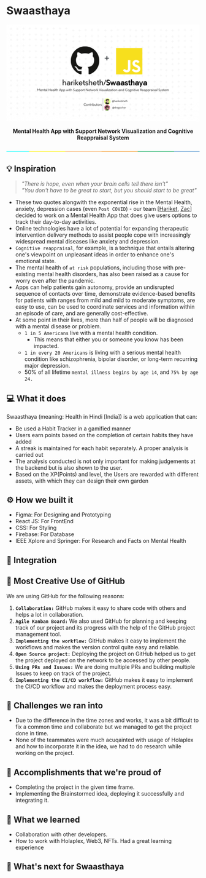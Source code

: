 # Swaasthaya
![Swaasthaya](assets/cover.jpg)

<div align="center">
	<strong>Mental Health App with Support Network Visualization and Cognitive Reappraisal System </strong>
</div>

![separate](assets/separate.jpeg)

## 💡 Inspiration
> _"There is hope, even when your brain cells tell there isn't"_ <br>
> _"You don't have to be great to start, but you should start to be great"_

- These two quotes alongwith the exponential rise in the Mental Health, anxiety, depression cases (even `Post COVID`) - our team [[Hariket](https://github.com/hariketsheth), [Zac](https://github.com/dragochar)] decided to work on a Mental Health App that does give users options to track their day-to-day activities. 
- Online technologies have a lot of potential for expanding therapeutic intervention delivery methods to assist people cope with increasingly widespread mental diseases like anxiety and depression. 
- `Cognitive reappraisal`, for example, is a technique that entails altering one's viewpoint on unpleasant ideas in order to enhance one's emotional state.
- The mental health of `at risk` populations, including those with pre-existing mental health disorders, has also been raised as a cause for worry even after the pandemic. 
- Apps can help patients gain autonomy, provide an undisrupted sequence of contacts over time, demonstrate evidence-based benefits for patients with ranges from mild and mild to moderate symptoms, are easy to use, can be used to coordinate services and information within an episode of care, and are generally cost-effective.
- At some point in their lives, more than half of people will be diagnosed with a mental disease or problem.
	- `1 in 5 Americans` live with a mental health condition.
		- This means that either you or someone you know has been impacted.
	- `1 in every 20 Americans` is living with a serious mental health condition like schizophrenia, bipolar disorder, or long-term recurring major depression.
	- 50% of all lifetime `mental illness begins by age 14`, and `75% by age 24.`


## 💻 What it does
Swaasthaya (meaning: Health in Hindi [India]) is a web application that can:
- Be used a Habit Tracker in a gamified manner
- Users earn points based on the completion of certain habits they have added
- A streak is maintained for each habit separately. A proper analysis is carried out
- The analysis conducted is not only important for making judgements at the backend but is also shown to the user. 
- Based on the XP(Points) and level, the Users are rewarded with different assets, with which they can design their own garden

## ⚙️ How we built it
- Figma: For Designing and Prototyping
- React JS: For FrontEnd
- CSS: For Styling
- Firebase: For Database 
- IEEE Xplore and Springer: For Research and Facts on Mental Health

## 🌳 Integration 


## 🤝 Most Creative Use of GitHub
We are using GitHub for the following reasons:

1. **`Collaboration:`** GitHub makes it easy to share code with others and helps a lot in collaboration.
2. **`Agile Kanban Board:`** We also used GitHub for planning and keeping track of our project and its progress with the help of the GitHub project management tool.
3. **`Implementing the workflow:`** GitHub makes it easy to implement the workflows and makes the version control quite easy and reliable.
4. **`Open Source project:`** Deploying the project on GitHub helped us to get the project deployed on the network to be accessed by other people.
5. **`Using PRs and Issues:`** We are doing multiple PRs and building multiple Issues to keep on track of the project.
6. **`Implementing the CI/CD workflow:`** GitHub makes it easy to implement the CI/CD workflow and makes the deployment process easy.

## 🧠 Challenges we ran into
- Due to the difference in the time zones and works, it was a bit difficult to fix a common time and collaborate but we managed to get the project done in time.
- None of the teammates were much acuqainted with usage of Holaplex and how to incorporate it in the idea, we had to do research while working on the project.

## 🏅 Accomplishments that we're proud of
- Completing the project in the given time frame.
- Implementing the Brainstormed idea, deploying it successfully and integrating it.

## 📖 What we learned
- Collaboration with other developers.
- How to work with Holaplex, Web3, NFTs. Had a great learning experience

## 🚀 What's next for Swaasthaya

